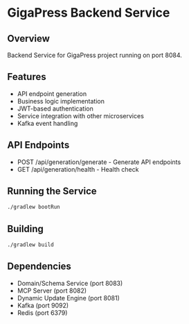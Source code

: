 # GigaPress Backend Service

## Overview
Backend Service for GigaPress project running on port 8084.

## Features
- API endpoint generation
- Business logic implementation
- JWT-based authentication
- Service integration with other microservices
- Kafka event handling

## API Endpoints
- POST /api/generation/generate - Generate API endpoints
- GET /api/generation/health - Health check

## Running the Service
```bash
./gradlew bootRun
```

## Building
```bash
./gradlew build
```

## Dependencies
- Domain/Schema Service (port 8083)
- MCP Server (port 8082)
- Dynamic Update Engine (port 8081)
- Kafka (port 9092)
- Redis (port 6379)
